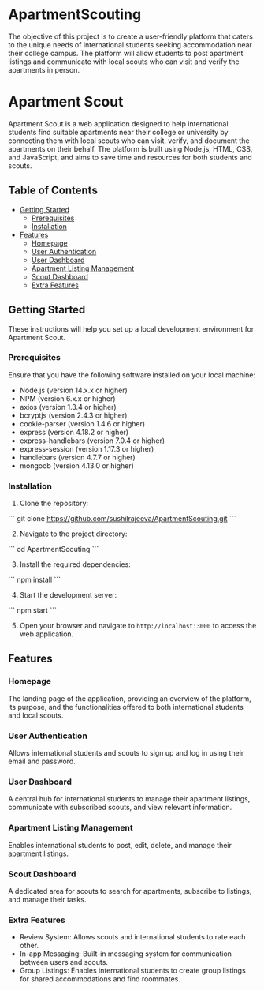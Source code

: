 # ApartmentScouting
The objective of this project is to create a user-friendly platform that caters to the unique needs of international students seeking accommodation near their college campus. The platform will allow students to post apartment listings and communicate with local scouts who can visit and verify the apartments in person.


# Apartment Scout

Apartment Scout is a web application designed to help international students find suitable apartments near their college or university by connecting them with local scouts who can visit, verify, and document the apartments on their behalf. The platform is built using Node.js, HTML, CSS, and JavaScript, and aims to save time and resources for both students and scouts.

## Table of Contents
- [Getting Started](#getting-started)
  - [Prerequisites](#prerequisites)
  - [Installation](#installation)
- [Features](#features)
  - [Homepage](#homepage)
  - [User Authentication](#user-authentication)
  - [User Dashboard](#user-dashboard)
  - [Apartment Listing Management](#apartment-listing-management)
  - [Scout Dashboard](#scout-dashboard)
  - [Extra Features](#extra-features)

## Getting Started

These instructions will help you set up a local development environment for Apartment Scout.

### Prerequisites

Ensure that you have the following software installed on your local machine:

- Node.js (version 14.x.x or higher)
- NPM (version 6.x.x or higher)
- axios (version 1.3.4 or higher)
- bcryptjs (version 2.4.3 or higher)
- cookie-parser (version 1.4.6 or higher)
- express (version 4.18.2 or higher)
- express-handlebars (version 7.0.4 or higher)
- express-session (version 1.17.3 or higher)
- handlebars (version 4.7.7 or higher)
- mongodb (version 4.13.0 or higher)

### Installation

1. Clone the repository:

\```
git clone https://github.com/sushilrajeeva/ApartmentScouting.git
\```

2. Navigate to the project directory:

\```
cd ApartmentScouting
\```

3. Install the required dependencies:

\```
npm install
\```

4. Start the development server:

\```
npm start
\```

5. Open your browser and navigate to `http://localhost:3000` to access the web application.

## Features

### Homepage

The landing page of the application, providing an overview of the platform, its purpose, and the functionalities offered to both international students and local scouts.

### User Authentication

Allows international students and scouts to sign up and log in using their email and password.

### User Dashboard

A central hub for international students to manage their apartment listings, communicate with subscribed scouts, and view relevant information.

### Apartment Listing Management

Enables international students to post, edit, delete, and manage their apartment listings.

### Scout Dashboard

A dedicated area for scouts to search for apartments, subscribe to listings, and manage their tasks.

### Extra Features

- Review System: Allows scouts and international students to rate each other.
- In-app Messaging: Built-in messaging system for communication between users and scouts.
- Group Listings: Enables international students to create group listings for shared accommodations and find roommates.


